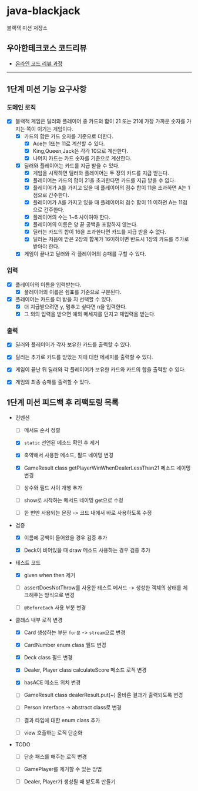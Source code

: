 # java-blackjack

블랙잭 미션 저장소

## 우아한테크코스 코드리뷰

- [온라인 코드 리뷰 과정](https://github.com/woowacourse/woowacourse-docs/blob/master/maincourse/README.md)

---
## 1단계 미션 기능 요구사항
### 도메인 로직
- [x] 블랙잭 게임은 딜러와 플레이어 중 카드의 합이 21 또는 21에 가장 가까운 숫자를 가지는 쪽이 이기는 게임이다.
  - [x] 카드의 합은 카드 숫자를 기준으로 더한다.
    - [x] Ace는 1또는 11로 계산할 수 있다.
    - [x] King,Queen,Jack은 각각 10으로 계산한다.
    - [x] 나머지 카드는 카드 숫자를 기준으로 계산한다.
  - [x] 딜러와 플레이어는 카드를 지급 받을 수 있다.
    - [x] 게임을 시작하면 딜러와 플레이어는 두 장의 카드를 지급 받는다.
    - [x] 플레이어는 카드의 합이 21을 초과한다면 카드를 지급 받을 수 없다.
    - [x] 플레이어가 A를 가지고 있을 때 플레이어의 점수 합이 11을 초과하면 A는 1점으로 간주한다.
    - [x] 플레이어가 A를 가지고 있을 때 플레이어의 점수 합이 11 이하면 A는 11점으로 간주한다.
    - [x] 플레이어의 수는 1~6 사이여야 한다.
    - [x] 플레이어의 이름은 양 끝 공백을 포함하지 않는다.
    - [x] 딜러는 카드의 합이 16을 초과한다면 카드를 지급 받을 수 없다.
    - [x] 딜러는 처음에 받은 2장의 합계가 16이하이면 반드시 1장의 카드를 추가로 받아야 한다.
  - [x] 게임이 끝나고 딜러와 각 플레이어의 승패를 구할 수 있다.

### 입력
- [x] 플레이어의 이름을 입력받는다.
  - [x] 플레이어의 이름은 쉼표를 기준으로 구분된다.
- [x] 플레이어는 카드를 더 받을 지 선택할 수 있다.
  - [x] 더 지급받으려면 y, 멈추고 싶다면 n을 입력한다.
  - [x] 그 외의 입력을 받으면 예외 메세지를 던지고 재입력을 받는다.

### 출력
- [x] 딜러와 플레이어가 각자 보유한 카드를 출력할 수 있다.
- [x] 딜러는 추가로 카드를 받았는 지에 대한 메세지를 출력할 수 있다.
- [x] 게임이 끝난 뒤 딜러와 각 플레이어가 보유한 카드와 카드의 합을 출력할 수 있다.
- [x] 게임의 최종 승패를 출력할 수 있다.


## 1단계 미션 피드백 후 리팩토링 목록
- 컨벤션
  - [ ] 메서드 순서 정렬
  - [x] `static` 선언된 메소드 확인 후 제거
  - [x] 축약해서 사용한 메소드, 필드 네이밍 변경
  - [x] GameResult class getPlayerWinWhenDealerLessThan21 메소드 네이밍 변경
  - [ ] 상수와 필드 사이 개행 추가
  - [ ] show로 시작하는 메서드 네이밍 get으로 수정
  - [ ] 한 번만 사용되는 문장 -> 코드 내에서 바로 사용하도록 수정


- 검증
  - [x] 이름에 공백이 들어왔을 경우 검증 추가
  - [x] Deck이 비어있을 때 draw 메소드 사용하는 경우 검증 추가


- 테스트 코드
  - [x] given when then 제거
  - [ ] assertDoesNotThrow를 사용한 테스트 메서드 -> 생성한 객체의 상태를 체크해주는 방식으로 변경
  - [ ] `@BeforeEach` 사용 부분 변경


- 클래스 내부 로직 변경
  - [x] Card 생성하는 부분 `for문` -> `stream`으로 변경
  - [x] CardNumber enum class 필드 변경
  - [x] Deck class 필드 변경
  - [x] Dealer, Player class calculateScore 메소드 로직 변경
  - [x] hasACE 메소드 위치 변경
  - [ ] GameResult class dealerResult.put(~) 올바른 결과가 출력되도록 변경
  - [ ] Person interface -> abstract class로 변경
  - [ ] 결과 타입에 대한 enum class 추가
  - [ ] view 호출하는 로직 단순화


- TODO
  - [ ] 단순 패스를 해주는 로직 변경
  - [ ] GamePlayer를 제거할 수 있는 방법
  - [ ] Dealer, Player가 생성될 때 받도록 만들기



